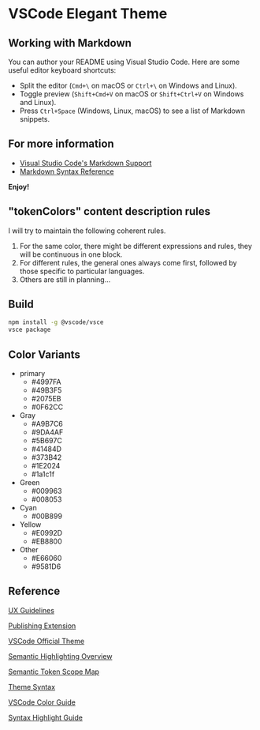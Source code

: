 # VSCode Elegant Theme

## Working with Markdown

You can author your README using Visual Studio Code. Here are some useful editor keyboard shortcuts:

* Split the editor (`Cmd+\` on macOS or `Ctrl+\` on Windows and Linux).
* Toggle preview (`Shift+Cmd+V` on macOS or `Shift+Ctrl+V` on Windows and Linux).
* Press `Ctrl+Space` (Windows, Linux, macOS) to see a list of Markdown snippets.

## For more information

* [Visual Studio Code's Markdown Support](http://code.visualstudio.com/docs/languages/markdown)
* [Markdown Syntax Reference](https://help.github.com/articles/markdown-basics/)

**Enjoy!**

## "tokenColors" content description rules

I will try to maintain the following coherent rules.

1. For the same color, there might be different expressions and rules, they will be continuous in one block.
2. For different rules, the general ones always come first, followed by those specific to particular languages.
3. Others are still in planning...

## Build

```bash
npm install -g @vscode/vsce
vsce package
```

## Color Variants

- primary
    - #4997FA
    - #49B3F5
    - #2075EB
    - #0F62CC
- Gray
    - #A9B7C6
    - #9DA4AF
    - #5B697C
    - #41484D
    - #373B42
    - #1E2024
    - #1a1c1f
- Green
    - #009963
    - #008053
- Cyan
    - #00B899
- Yellow
    - #E0992D
    - #EB8800
- Other
    - #E66060
    - #9581D6

## Reference

[UX Guidelines](https://code.visualstudio.com/api/ux-guidelines/overview)

[Publishing Extension](https://code.visualstudio.com/api/working-with-extensions/publishing-extension)

[VSCode Official Theme](https://github.com/microsoft/vscode/tree/main/extensions/theme-defaults/themes)

[Semantic Highlighting Overview](https://github.com/microsoft/vscode/wiki/Semantic-Highlighting-Overview)

[Semantic Token Scope Map](https://code.visualstudio.com/api/language-extensions/semantic-highlight-guide#semantic-token-scope-map)

[Theme Syntax](https://code.visualstudio.com/api/extension-guides/color-theme)

[VSCode Color Guide](https://code.visualstudio.com/api/references/theme-color)

[Syntax Highlight Guide](https://code.visualstudio.com/api/language-extensions/syntax-highlight-guide)
